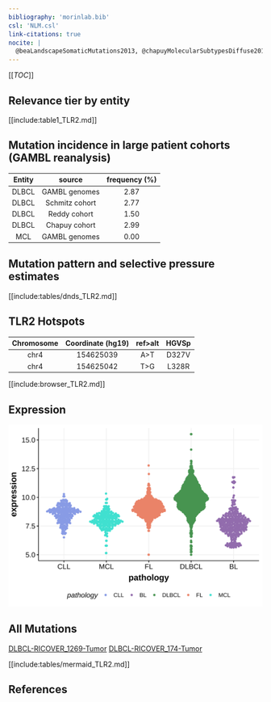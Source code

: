```yaml
---
bibliography: 'morinlab.bib'
csl: 'NLM.csl'
link-citations: true
nocite: |
  @beaLandscapeSomaticMutations2013, @chapuyMolecularSubtypesDiffuse2018, 
---
```

[[_TOC_]]


## Relevance tier by entity

[[include:table1_TLR2.md]]

## Mutation incidence in large patient cohorts (GAMBL reanalysis)

|Entity|source        |frequency (%)|
|:------:|:--------------:|:-------------:|
|DLBCL |GAMBL genomes |2.87         |
|DLBCL |Schmitz cohort|2.77         |
|DLBCL |Reddy cohort  |1.50         |
|DLBCL |Chapuy cohort |2.99         |
|MCL   |GAMBL genomes |0.00         |

## Mutation pattern and selective pressure estimates

[[include:tables/dnds_TLR2.md]]

## TLR2 Hotspots

| Chromosome |Coordinate (hg19) | ref>alt | HGVSp | 
 | :---:| :---: | :--: | :---: |
| chr4 | 154625039 | A>T | D327V |
| chr4 | 154625042 | T>G | L328R |

[[include:browser_TLR2.md]]

## Expression
![](images/gene_expression/TLR2_by_pathology.svg)
<!-- ORIGIN: beaLandscapeSomaticMutations2013 -->
<!-- DLBCL: chapuyMolecularSubtypesDiffuse2018b -->
<!-- MCL: beaLandscapeSomaticMutations2013 -->

## All Mutations

[DLBCL-RICOVER_1269-Tumor](https://bcgsc.ca/downloads/morinlab/GAMBL/Chapuy_2018/DLBCL-RICOVER_1269-Tumor.html)
[DLBCL-RICOVER_174-Tumor](https://bcgsc.ca/downloads/morinlab/GAMBL/Chapuy_2018/DLBCL-RICOVER_174-Tumor.html)

[[include:tables/mermaid_TLR2.md]]

## References

